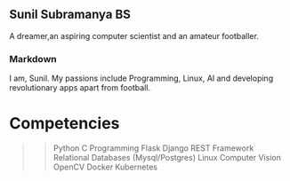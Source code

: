 ## Sunil Subramanya BS

 A dreamer,an aspiring computer scientist and an amateur footballer. 
### Markdown
I am, Sunil. My passions include Programming, Linux, AI and developing revolutionary apps apart from football.
# Competencies
>> Python
>> C Programming 
>> Flask
>> Django REST Framework
>> Relational Databases (Mysql/Postgres) 
>> Linux 
>> Computer Vision 
>> OpenCV 
>> Docker 
>> Kubernetes
